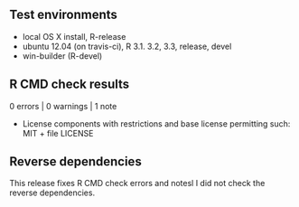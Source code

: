 ## Test environments
* local OS X install, R-release
* ubuntu 12.04 (on travis-ci), R 3.1. 3.2, 3.3, release, devel
* win-builder (R-devel)

## R CMD check results

0 errors | 0 warnings | 1 note

* License components with restrictions and base license permitting such:
  MIT + file LICENSE

## Reverse dependencies

This release fixes R CMD check errors and notesl I did not check the reverse dependencies.
